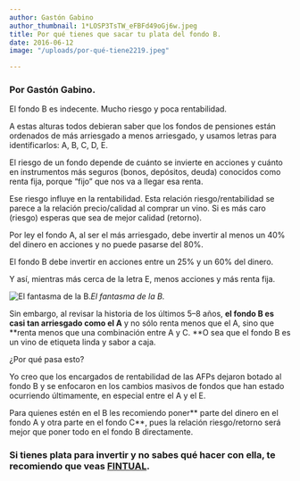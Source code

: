 ```yaml
---
author: Gastón Gabino
author_thumbnail: 1*LOSP3TsTW_eFBFd49oGj6w.jpeg
title: Por qué tienes que sacar tu plata del fondo B.
date: 2016-06-12
image: "/uploads/por-qué-tiene2219.jpeg"

---
```


### Por Gastón Gabino.

El fondo B es indecente. Mucho riesgo y poca rentabilidad.

A estas alturas todos debieran saber que los fondos de pensiones están ordenados de más arriesgado a menos arriesgado, y usamos letras para identificarlos: A, B, C, D, E.

El riesgo de un fondo depende de cuánto se invierte en acciones y cuánto en instrumentos más seguros (bonos, depósitos, deuda) conocidos como renta fija, porque “fijo” que nos va a llegar esa renta.

Ese riesgo influye en la rentabilidad. Esta relación riesgo/rentabilidad se parece a la relación precio/calidad al comprar un vino. Si es más caro (riesgo) esperas que sea de mejor calidad (retorno).

Por ley el fondo A, al ser el más arriesgado, debe invertir al menos un 40% del dinero en acciones y no puede pasarse del 80%.

El fondo B debe invertir en acciones entre un 25% y un 60% del dinero.

Y así, mientras más cerca de la letra E, menos acciones y más renta fija.

![El fantasma de la B.](/uploads/por-qué-tiene2219.jpeg)*El fantasma de la B.*

Sin embargo, al revisar la historia de los últimos 5–8 años, **el fondo B es casi tan arriesgado como el A** y no sólo renta menos que el A, sino que **renta menos que una combinación entre A y C. **O sea que el fondo B es un vino de etiqueta linda y sabor a caja.

¿Por qué pasa esto?

Yo creo que los encargados de rentabilidad de las AFPs dejaron botado al fondo B y se enfocaron en los cambios masivos de fondos que han estado ocurriendo últimamente, en especial entre el A y el E.

Para quienes estén en el B les recomiendo poner** parte del dinero en el fondo A y otra parte en el fondo C**, pues la relación riesgo/retorno será mejor que poner todo en el fondo B directamente.

### Si tienes plata para invertir y no sabes qué hacer con ella, te recomiendo que veas [FINTUAL](https://fintual.cl/).
